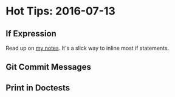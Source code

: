 # Hot Tips: 2016-07-13

## If Expression

Read up on [my notes](/notes/py-if-expressions.md).
It's a slick way to inline most if statements.

## Git Commit Messages

## Print in Doctests
